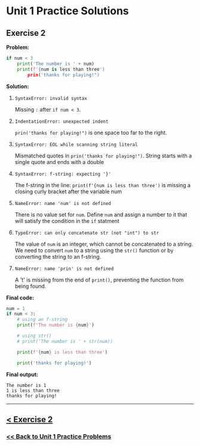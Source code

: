 # Unit 1 Practice Solutions

## **Exercise 2**

**Problem:**

```python
if num < 3
    print('The number is ' + num)
    print(f'{num is less than three')
        prin('thanks for playing!")
```

**Solution:**

1. `SyntaxError: invalid syntax`

   Missing `:` after `if num < 3`.

2. `IndentationError: unexpected indent`

   `prin('thanks for playing!")` is one space too far to the right.

3. `SyntaxError: EOL while scanning string literal`

   Mismatched quotes in `prin('thanks for playing!")`. String starts with a single quote and ends with a double

4. `SyntaxError: f-string: expecting '}'`

   The f-string in the line: `print(f'{num is less than three')` is missing a closing curly bracket after the variable num

5. `NameError: name 'num' is not defined`

   There is no value set for `num`. Define `num` and assign a number to it that will satisfy the condition in the `if` statment

6. `TypeError: can only concatenate str (not "int") to str`

   The value of `num` is an integer, which cannot be concatenated to a string. We need to convert `num` to a string using the `str()` function or by converting the string to an f-string.

7. `NameError: name 'prin' is not defined`

   A 't' is missing from the end of `print()`, preventing the function from being found.

**Final code:**

```python
num = 1
if num < 3:
    # using an f-string
    print(f'The number is {num}')

    # using str()
    # print('The number is ' + str(num))

    print(f'{num} is less than three')

    print('thanks for playing!')
```

**Final output:**

    The number is 1
    1 is less than three
    thanks for playing!

---

## [< Exercise 2](../exercise_2.md)

### [<< Back to Unit 1 Practice Problems](/practice/unit_1/)
